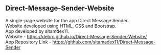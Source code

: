 ## Direct-Message-Sender-Website
A single-page website for the app Direct Message Sender. <br>
Website developed using HTML, CSS and Bootstrap.<br>
App developed by sitamdex11. <br>
Website - https://debrc.github.io/Direct-Message-Sender-Website/ <br>
App Repository Link - https://github.com/sitamadex11/Direct-Message-Sender
